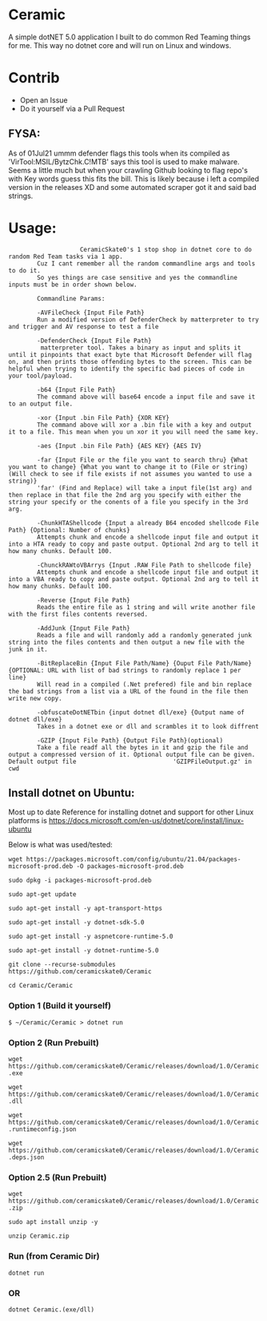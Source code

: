 # Ceramic
A simple dotNET 5.0 application I built to do common Red Teaming things for me. This way no dotnet core and will run on Linux and windows.

# Contrib
- Open an Issue
- Do it yourself via a Pull Request

## FYSA:
As of 01Jul21 ummm defender flags this tools when its compiled as 'VirTool:MSIL/BytzChk.C!MTB' says this tool is used to make malware. Seems a little much but when your crawling Github looking to flag repo's with Key words guess this fits the bill. This is likely because i left a compiled version in the releases XD and some automated scraper got it and said bad strings.

# Usage:
                        CeramicSkate0's 1 stop shop in dotnet core to do random Red Team tasks via 1 app.  
            Cuz I cant remember all the random commandline args and tools to do it.      
            So yes things are case sensitive and yes the commandline inputs must be in order shown below.

            Commandline Params:
            
            -AVFileCheck {Input File Path}
            Run a modified version of DefenderCheck by matterpreter to try and trigger and AV response to test a file           

            -DefenderCheck {Input File Path}
             matterpreter tool. Takes a binary as input and splits it until it pinpoints that exact byte that Microsoft Defender will flag on, and then prints those offending bytes to the screen. This can be helpful when trying to identify the specific bad pieces of code in your tool/payload.
            
            -b64 {Input File Path}
            The command above will base64 encode a input file and save it to an output file.

            -xor {Input .bin File Path} {XOR KEY}
            The command above will xor a .bin file with a key and output it to a file. This mean when you un xor it you will need the same key.

            -aes {Input .bin File Path} {AES KEY} {AES IV}

            -far {Input File or the file you want to search thru} {What you want to change} {What you want to change it to (File or string)(Will check to see if file exists if not assumes you wanted to use a string)}
            'far' (Find and Replace) will take a input file(1st arg) and then replace in that file the 2nd arg you specify with either the string your specify or the conents of a file you specify in the 3rd arg.

            -ChunkHTAShellcode {Input a already B64 encoded shellcode File Path} {Optional: Number of chunks}
            Attempts chunk and encode a shellcode input file and output it into a HTA ready to copy and paste output. Optional 2nd arg to tell it how many chunks. Default 100.
            
            -ChunckRAWtoVBArrys {Input .RAW File Path to shellcode file}
            Attempts chunk and encode a shellcode input file and output it into a VBA ready to copy and paste output. Optional 2nd arg to tell it how many chunks. Default 100.

            -Reverse {Input File Path}
            Reads the entire file as 1 string and will write another file with the first files contents reversed.
    
            -AddJunk {Input File Path}
            Reads a file and will randomly add a randomly generated junk string into the files contents and then output a new file with the junk in it.

            -BitReplaceBin {Input File Path/Name} {Ouput File Path/Name} {OPTIONAL: URL with list of bad strings to randomly replace 1 per line}
            Will read in a compiled (.Net prefered) file and bin replace the bad strings from a list via a URL of the found in the file then write new copy.

            -obfuscateDotNETbin {input dotnet dll/exe} {Output name of dotnet dll/exe}
            Takes in a dotnet exe or dll and scrambles it to look diffrent

            -GZIP {Input File Path} {Output File Path}(optional)
            Take a file readf all the bytes in it and gzip the file and output a compressed version of it. Optional output file can be given. Default output file                           'GZIPFileOutput.gz' in cwd


## Install dotnet on Ubuntu:

Most up to date Reference for installing dotnet and support for other Linux platforms is https://docs.microsoft.com/en-us/dotnet/core/install/linux-ubuntu

Below is what was used/tested:

``wget https://packages.microsoft.com/config/ubuntu/21.04/packages-microsoft-prod.deb -O packages-microsoft-prod.deb``

``sudo dpkg -i packages-microsoft-prod.deb``

``sudo apt-get update``

``sudo apt-get install -y apt-transport-https``

``sudo apt-get install -y dotnet-sdk-5.0``
  
``sudo apt-get install -y aspnetcore-runtime-5.0``

``sudo apt-get install -y dotnet-runtime-5.0``

``git clone --recurse-submodules https://github.com/ceramicskate0/Ceramic``

``cd Ceramic/Ceramic``

### Option 1 (Build it yourself)

``$ ~/Ceramic/Ceramic > dotnet run``

### Option 2 (Run Prebuilt)

``wget https://github.com/ceramicskate0/Ceramic/releases/download/1.0/Ceramic.exe``

``wget https://github.com/ceramicskate0/Ceramic/releases/download/1.0/Ceramic.dll``

``wget https://github.com/ceramicskate0/Ceramic/releases/download/1.0/Ceramic.runtimeconfig.json``

``wget https://github.com/ceramicskate0/Ceramic/releases/download/1.0/Ceramic.deps.json``

### Option 2.5 (Run Prebuilt)

``wget https://github.com/ceramicskate0/Ceramic/releases/download/1.0/Ceramic.zip``

``sudo apt install unzip -y``

``unzip Ceramic.zip``

### Run (from Ceramic Dir)

``dotnet run``

### OR

``dotnet Ceramic.(exe/dll)``
